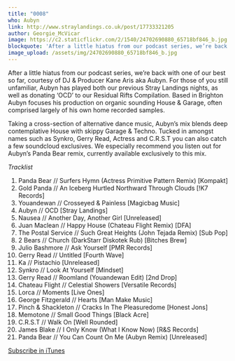 ```yaml
---
title: "0008"
who: Aubyn
link: http://www.straylandings.co.uk/post/17733321205
author: Georgie_McVicar
image: https://c2.staticflickr.com/2/1540/24702690880_65718bf846_b.jpg
blockquote: 'After a little hiatus from our podcast series, we’re back with one of our best so far, courtesy of DJ & Producer Kane Aris aka Aubyn. For those of you still unfamiliar, Aubyn has played both our previous Stray Landings nights, as well as donating ‘OCD’ to our Residual Rifts Compilation. Based in Brighton Aubyn focuses his production on organic sounding House & Garage, often comprised largely of his own home recorded samples.'
image_upload: /assets/img/24702690880_65718bf846_b.jpg
---
```


After a little hiatus from our podcast series, we’re back with one of our best so far, courtesy of DJ & Producer Kane Aris aka Aubyn. For those of you still unfamiliar, Aubyn has played both our previous Stray Landings nights, as well as donating ‘OCD’ to our Residual Rifts Compilation. Based in Brighton Aubyn focuses his production on organic sounding House & Garage, often comprised largely of his own home recorded samples.

Taking a cross-section of alternative dance music, Aubyn’s mix blends deep contemplative House with skippy Garage & Techno. Tucked in amongst names such as Synkro, Gerry Read, Actress and C.R.S.T you can also catch a few soundcloud exclusives. We especially recommend you listen out for Aubyn’s Panda Bear remix, currently available exclusively to this mix.

_Tracklist_

  1. Panda Bear // Surfers Hymn (Actress Primitive Pattern Remix) [Kompakt]
  2. Gold Panda // An Iceberg Hurtled Northward Through Clouds [!K7 Records]
  3. Youandewan // Crosseyed & Painless [Magicbag Music]
  4. Aubyn // OCD [Stray Landings]
  5. Nausea // Another Day, Another Girl [Unreleased]
  6. Juan Maclean // Happy House (Chateau Flight Remix) [DFA]
  7. The Postal Service // Such Great Heights (John Tejada Remix) [Sub Pop]
  8. 2 Bears // Church (DarkStarr Diskotek Rub) [Bitches Brew]
  9. Julio Bashmore // Ask Yourself [PMR Records]
  10. Gerry Read // Untitled [Fourth Wave]
  11. Ka // Pistachio [Unreleased]
  12. Synkro // Look At Yourself [Mindset]
  13. Gerry Read // Roomland (Youandewan Edit) [2nd Drop]
  14. Chateau Flight // Celestial Showers [Versatile Records]
  15. Lorca // Moments [Live Ones]
  16. George Fitzgerald // Hearts [Man Make Music]
  17. Pinch & Shackleton // Cracks In The Pleasuredome [Honest Jons]
  18. Memotone // Small Good Things [Black Acre]
  19. C.R.S.T // Walk On [Well Rounded]
  20. James Blake // I Only Know (What I Know Now) [R&S Records]
  21. Panda Bear // You Can Count On Me (Aubyn Remix) [Unreleased]

[Subscribe in iTunes](itpc://straylandings.jellycast.com/podcast/feed/2)